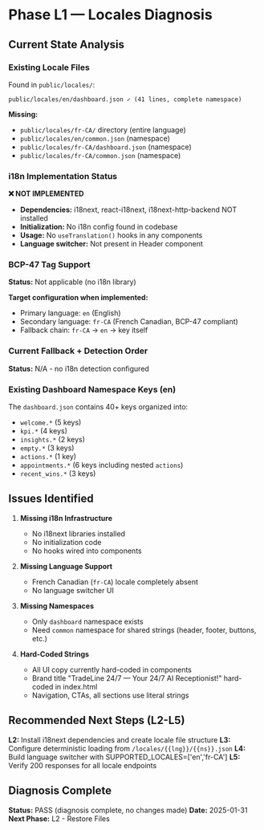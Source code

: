 # Phase L1 — Locales Diagnosis

## Current State Analysis

### Existing Locale Files
Found in `public/locales/`:
```
public/locales/en/dashboard.json ✓ (41 lines, complete namespace)
```

**Missing:**
- `public/locales/fr-CA/` directory (entire language)
- `public/locales/en/common.json` (namespace)
- `public/locales/fr-CA/dashboard.json` (namespace)
- `public/locales/fr-CA/common.json` (namespace)

### i18n Implementation Status
**❌ NOT IMPLEMENTED**

- **Dependencies:** i18next, react-i18next, i18next-http-backend NOT installed
- **Initialization:** No i18n config found in codebase
- **Usage:** No `useTranslation()` hooks in any components
- **Language switcher:** Not present in Header component

### BCP-47 Tag Support
**Status:** Not applicable (no i18n library)

**Target configuration when implemented:**
- Primary language: `en` (English)
- Secondary language: `fr-CA` (French Canadian, BCP-47 compliant)
- Fallback chain: `fr-CA` → `en` → key itself

### Current Fallback + Detection Order
**Status:** N/A - no i18n detection configured

### Existing Dashboard Namespace Keys (en)
The `dashboard.json` contains 40+ keys organized into:
- `welcome.*` (5 keys)
- `kpi.*` (4 keys)
- `insights.*` (2 keys)
- `empty.*` (3 keys)
- `actions.*` (1 key)
- `appointments.*` (6 keys including nested `actions`)
- `recent_wins.*` (3 keys)

## Issues Identified

1. **Missing i18n Infrastructure**
   - No i18next libraries installed
   - No initialization code
   - No hooks wired into components

2. **Missing Language Support**
   - French Canadian (`fr-CA`) locale completely absent
   - No language switcher UI

3. **Missing Namespaces**
   - Only `dashboard` namespace exists
   - Need `common` namespace for shared strings (header, footer, buttons, etc.)

4. **Hard-Coded Strings**
   - All UI copy currently hard-coded in components
   - Brand title "TradeLine 24/7 — Your 24/7 AI Receptionist!" hard-coded in index.html
   - Navigation, CTAs, all sections use literal strings

## Recommended Next Steps (L2-L5)

**L2:** Install i18next dependencies and create locale file structure
**L3:** Configure deterministic loading from `/locales/{{lng}}/{{ns}}.json`
**L4:** Build language switcher with SUPPORTED_LOCALES=['en','fr-CA']
**L5:** Verify 200 responses for all locale endpoints

## Diagnosis Complete
**Status:** PASS (diagnosis complete, no changes made)
**Date:** 2025-01-31
**Next Phase:** L2 - Restore Files
